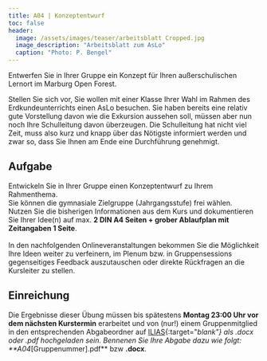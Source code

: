 ```yaml
---
title: A04 | Konzeptentwurf
toc: false
header:
  image: /assets/images/teaser/arbeitsblatt Cropped.jpg
  image_description: "Arbeitsblatt zum AsLo"
  caption: "Photo: P. Bengel"
---
```


Entwerfen Sie in Ihrer Gruppe ein Konzept für Ihren außerschulischen Lernort im Marburg Open Forest.
<!--more-->

Stellen Sie sich vor, Sie wollen mit einer Klasse Ihrer Wahl im Rahmen des Erdkundeunterrichts einen AsLo besuchen. 
Sie haben bereits eine relativ gute Vorstellung davon wie die Exkursion aussehen soll, müssen aber nun noch Ihre Schulleitung davon überzeugen. 
Die Schulleitung hat nicht viel Zeit, muss also kurz und knapp über das Nötigste informiert werden und zwar so, dass Sie Ihnen am Ende eine Durchführung genehmigt.

## Aufgabe
Entwickeln Sie in Ihrer Gruppe einen Konzeptentwurf zu Ihrem Rahmenthema.<br>
Sie können die gymnasiale Zielgruppe (Jahrgangsstufe) frei wählen. <br>
Nutzen Sie die bisherigen Informationen aus dem Kurs und dokumentieren Sie Ihrer Idee(n) auf max. **2 DIN A4 Seiten + grober Ablaufplan mit Zeitangaben 1 Seite**.<br> <br>
In den nachfolgenden Onlineveranstaltungen bekommen Sie die Möglichkeit Ihre Ideen weiter zu verfeinern, im Plenum bzw. in Gruppensessions gegenseitiges Feedback auszutauschen oder direkte Rückfragen an die Kursleiter zu stellen.

## Einreichung
Die Ergebnisse dieser Übung müssen bis spätestens **Montag 23:00 Uhr vor dem nächsten Kurstermin** erarbeitet und von (nur!) einem Gruppenmitglied in den entsprechenden Abgabeordner auf [ILIAS](https://ilias.uni-marburg.de/goto.php?target=crs_2862848&client_id=UNIMR){:target="_blank"} als .docx oder .pdf hochgeladen sein.
Bennenen Sie Ihre Abgabe dazu wie folgt: **A04_[Gruppenummer].pdf** bzw **.docx**.<br>


 












